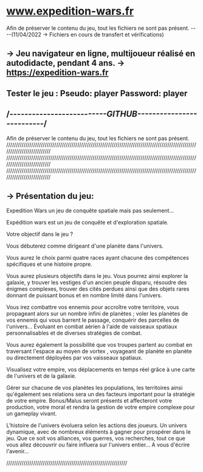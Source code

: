# www.expedition-wars.fr

Afin de préserver le contenu du jeu, tout les fichiers ne sont pas présent.
----(11/04/2022 -> Fichiers en cours de transfert et vérifications)



-> Jeu navigateur en ligne, multijoueur réalisé en autodidacte, pendant 4 ans. 
-> https://expedition-wars.fr
-----------------------------
Tester le jeu :
Pseudo: player
Password: player
--------------------------------------------------------------
/*--------------------------GITHUB--------------------------*/
--------------------------------------------------------------

Afin de préserver le contenu du jeu, tout les fichiers ne sont pas présent.
//////////////////////////////////////////////////////////////////////////////////////////////////////////////////////////
//////////////////////////////////////////////////////////////////////////////////////////////////////////////////////////
//////////////////////////////////////////////////////////////////////////////////////////////////////////////////////////

-> Présentation du jeu:
---------------------------------------------------
Expedition Wars un jeu de conquête spatiale mais pas seulement...

Expédition wars est un jeu de conquête et d'exploration spatiale.

Votre objectif dans le jeu ?

Vous débuterez comme dirigeant d'une planète dans l'univers.

Vous aurez le choix parmi quatre races ayant chacune des compétences spécifiques et une histoire propre.

Vous aurez plusieurs objectifs dans le jeu. Vous pourrez ainsi explorer la galaxie, y trouver les vestiges d'un ancien peuple disparu, résoudre des énigmes complexes, trouver des cités perdues ainsi que des objets rares donnant de puissant bonus et en nombre limité dans l'univers.

Vous irez combattre vos ennemis pour accroître votre territoire, vous propageant alors sur un nombre infini de planètes ; voler les planètes de vos ennemis qui vous barrent le passage, conquérir des parcelles de l'univers... Évoluant en combat aérien à l'aide de vaisseaux spatiaux personnalisables et de diverses stratégies de combat.

Vous aurez également la possibilité que vos troupes partent au combat en traversant l'espace au moyen de vortex , voyageant de planète en planète ou directement déployées par vos vaisseaux spatiaux.

Visualisez votre empire, vos déplacements en temps réel grâce à une carte de l'univers et de la galaxie.

Gérer sur chacune de vos planètes les populations, les territoires ainsi qu'également ses relations sera un des facteurs important pour la stratégie de votre empire. Bonus/Malus seront présents et affecteront votre production, votre moral et rendra la gestion de votre empire complexe pour un gameplay vivant.

L'histoire de l'univers évoluera selon les actions des joueurs. Un univers dynamique, avec de nombreux éléments à gagner pour prospérer dans le jeu. Que ce soit vos alliances, vos guerres, vos recherches, tout ce que vous allez découvrir ou faire influera sur l'univers entier... A vous d'écrire l'avenir...

///////////////////////////////////////////////////////////////


